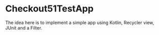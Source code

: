 # Checkout51TestApp
The idea here is to implement a simple app using Kotlin, Recycler view, JUnit and a Filter.
